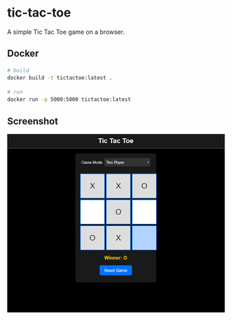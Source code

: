 # tic-tac-toe

A simple Tic Tac Toe game on a browser.

## Docker

```bash
# build
docker build -t tictactoe:latest .

# run
docker run -p 5000:5000 tictactoe:latest
```

## Screenshot

<div style="text-align: center;">
    <img src="./screenshots/tictactoe.png" alt="image info" style="max-width: 100%; height: auto;">
</div>

